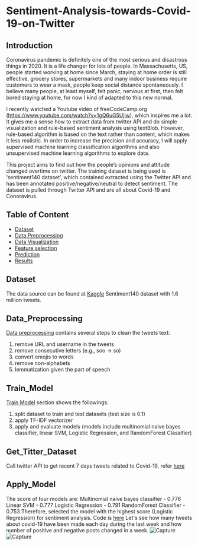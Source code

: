 # Sentiment-Analysis-towards-Covid-19-on-Twitter

## Introduction
Coronavirus pandemic is definitely one of the most serious and disastrous things in 2020. It is a life changer for lots of people. In Massachusetts, US, people started working at home since March, staying at home order is still effective, grocery stores, supermarkets and many indoor business require customers to wear a mask, people keep social distance spontaneously. I believe many people, at least myself, felt panic, nervous at first, then felt bored staying at home, for now I kind of adapted to this new normal. 

I recently watched a Youtube video of freeCodeCamp.org (https://www.youtube.com/watch?v=1gQ6uG5Ujiw), which inspires me a lot. It gives me a sense how to extract data from twitter API and do simple visualization and rule-based sentiment analysis using textBlob. However, rule-based algorithm is based on the text rather than content, which makes it less realistic. In order to increase the precision and accuracy, I will apply supervised machine learning classification algorithms and also unsupervised machine learning algorithms to explore data. 

This project aims to find out how the people’s opinions and attitude changed overtime on twitter. The training dataset is being used is ‘sentiment140 dataset’, which contained extracted using the Twitter API and has been annotated positive/negative/neutral to detect sentiment. The dataset is pulled through Twitter API and are all about Covid-19 and Conoravirus. 

## Table of Content
- [Dataset](#Dataset) 
- [Data Preprocessing](#Data_Preprocessing)  
- [Data Visualization](#Data_Visualization)  
- [Feature selection](#Feature_Selection)  
- [Prediction](#Prediction)
- [Results](#Results)

## Dataset
The data source can be found at [Kaggle](https://www.kaggle.com/kazanova/notebook) Sentiment140 dataset with 1.6 million tweets. 

## Data_Preprocessing
<a href="https://github.com/ellenxxiao/Sentiment-Analysis-towards-Covid-19-on-Twitter/blob/master/Text_Preprocessing.py" target="_blank">Data preprocessing</a> contains several steps to clean the tweets text:
1. remove URL and username in the tweets 
2. remove consecutive letters (e.g., soo -> so)
3. convert emojis to words
4. remove non-alphabets 
5. lemmatization given the part of speech

## Train_Model
<a href="https://github.com/ellenxxiao/Sentiment-Analysis-towards-Covid-19-on-Twitter/blob/master/train_model.py" target="_blank">Train Model</a> section shows the followings:
1. split dataset to train and test datasets (test size is 0.1)
2. apply TF-IDF vectorizer
3. apply and evaluate models (models include multinomial naive bayes classifier, linear SVM, Logistic Regression, and RandomForest Classifier) 

## Get_Titter_Dataset
Call twitter API to get recent 7 days tweets related to Covid-19, refer <a href="https://github.com/ellenxxiao/Sentiment-Analysis-towards-Covid-19-on-Twitter/blob/master/twitter_search2.py" target="_blank">here</a>

## Apply_Model
The score of four models are:
Multinomial naive bayes classifier - 0.776
Linear SVM - 0.777
Logistic Regression - 0.791
RandomForest Classifier - 0.753
Therefore, selected the model with the highest score (Logistic Regression) for sentiment analysis. Code is <a href="https://github.com/ellenxxiao/Sentiment-Analysis-towards-Covid-19-on-Twitter/blob/master/apply_model.py" target="_blank">here</a>
Let's see how many tweets about covid-19 have been made each day during the last week and how number of positive and negative posts changed in a week.
![Capture](https://user-images.githubusercontent.com/26680796/90534540-dc1c6f00-e147-11ea-86a8-888136f60137.png)
![Capture](https://user-images.githubusercontent.com/26680796/90534562-e2aae680-e147-11ea-89e6-1cd948b930d5.png)




